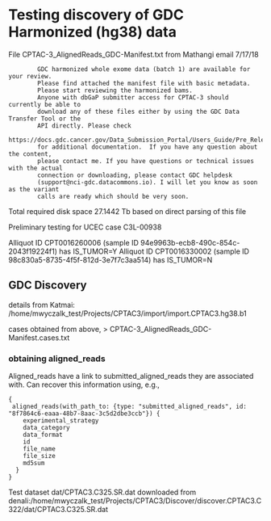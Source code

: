 # Testing discovery of GDC Harmonized (hg38) data

File CPTAC-3_AlignedReads_GDC-Manifest.txt from Mathangi email 7/17/18
```
        GDC harmonized whole exome data (batch 1) are available for your review.
        Please find attached the manifest file with basic metadata.
        Please start reviewing the harmonized bams.
        Anyone with dbGaP submitter access for CPTAC-3 should currently be able to
        download any of these files either by using the GDC Data Transfer Tool or the
        API directly. Please check
        https://docs.gdc.cancer.gov/Data_Submission_Portal/Users_Guide/Pre_Release_QC/
        for additional documentation.  If you have any question about the content,
        please contact me. If you have questions or technical issues with the actual
        connection or downloading, please contact GDC helpdesk
        (support@nci-gdc.datacommons.io). I will let you know as soon as the variant
        calls are ready which should be very soon.
```



Total required disk space 27.1442 Tb based on direct parsing of this file

Preliminary testing for UCEC case C3L-00938


Alliquot ID CPT0016260006 (sample ID 94e9963b-ecb8-490c-854c-2043f19224f1) has IS_TUMOR=Y
Alliquot ID CPT0016330002 (sample ID 98c830a5-8735-4f5f-812d-3e7f7c3aa514) has IS_TUMOR=N

## GDC Discovery
details from Katmai: /home/mwyczalk_test/Projects/CPTAC3/import/import.CPTAC3.hg38.b1

cases obtained from above, > CPTAC-3_AlignedReads_GDC-Manifest.cases.txt

### obtaining aligned_reads

Aligned_reads have a link to submitted_aligned_reads they are associated with.  Can recover this information using, e.g.,
```
{
 aligned_reads(with_path_to: {type: "submitted_aligned_reads", id: "8f7864c6-eaaa-48b7-8aac-3c5d2dbe3ccb"}) {
    experimental_strategy
    data_category
    data_format
    id
    file_name
    file_size
    md5sum
  }
}
```

Test dataset dat/CPTAC3.C325.SR.dat downloaded from denali:/home/mwyczalk_test/Projects/CPTAC3/Discover/discover.CPTAC3.C322/dat/CPTAC3.C325.SR.dat

